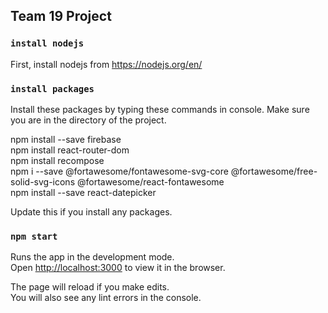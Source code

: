 ## Team 19 Project

### `install nodejs`
First, install nodejs from https://nodejs.org/en/

### `install packages`
Install these packages by typing these commands in console. Make sure you are in the directory of the project.<br/>

npm install --save firebase <br/>
npm install react-router-dom <br/>
npm install recompose <br/>
npm i --save @fortawesome/fontawesome-svg-core  @fortawesome/free-solid-svg-icons @fortawesome/react-fontawesome <br/>
npm install --save react-datepicker  <br/>


Update this if you install any packages. 

### `npm start`

Runs the app in the development mode.<br />
Open [http://localhost:3000](http://localhost:3000) to view it in the browser.

The page will reload if you make edits.<br />
You will also see any lint errors in the console.

